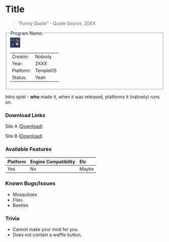 # Title

>*"Funny Quote"* - Quote Source, 20XX


<fieldset>
<legend>Program Name:</legend>
<img src="/wiki/img/CE_icon.png">
<table><tbody>

<tr><td>Creator:</td><td>Nobody</td></tr>
<tr><td>Year:</td><td>2XXX</td></tr>
<tr><td>Platform:</td><td>TempleOS</td></tr>
<tr><td>Status:</td><td>Yeah</td></tr>

</tbody></table>
</fieldset>


Intro spiel - **who** made it, when it was released, platforms it (natively) runs on.


### Download Links

Site A ([Download](https://www.youtube.com/watch?v=dQw4w9WgXcQ&feature=youtu.be))

Site B ([Download](https://www.youtube.com/watch?v=dQw4w9WgXcQ&feature=youtu.be))


### Available Features

| Platform | Engine Compatibility | Etc |
| :--- | :--- | :--- |
| Yes | No | Maybe |


### Known Bugs/Issues
- Mosquitoes
- Flies
- Beetles


### Trivia
- Cannot make your mod for you.
- Does not contain a waffle button.
